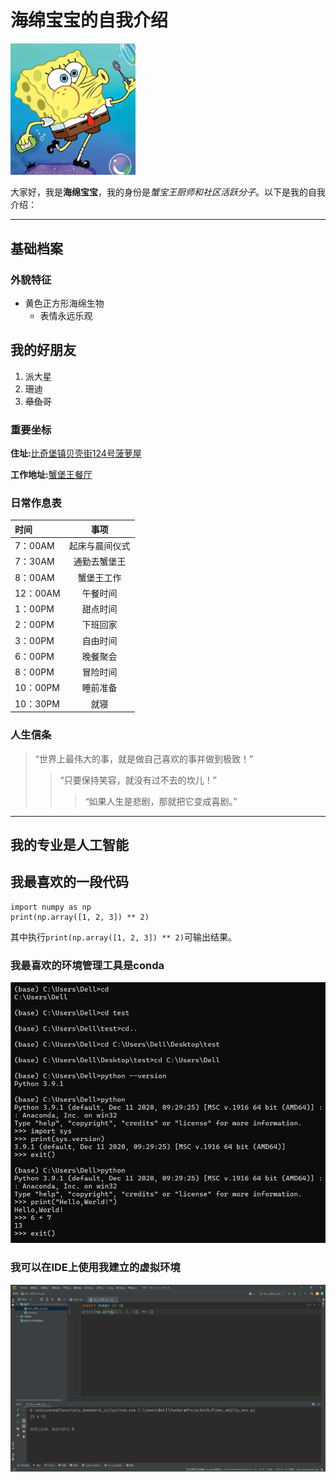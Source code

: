 # 海绵宝宝的自我介绍

<img src="photo/海绵宝宝.png" alt="海绵宝宝形象" width = "200" height = "图片长度" />

大家好，我是**海绵宝宝**，我的身份是*蟹宝王厨师和社区活跃分子*。以下是我的自我介绍：

---

## 基础档案

### 外貌特征
 - 黄色正方形海绵生物
    + 表情永远乐观

## 我的好朋友
1. 派大星
2. 珊迪
3. ~~章鱼哥~~

### 重要坐标
**住址:**[比奇堡镇贝壳街124号菠萝屋](https://baike.baidu.com/item/比奇堡/8275168)

**工作地址:**[蟹堡王餐厅](https://baike.baidu.com/item/蟹堡王/8043124)

### 日常作息表
| 时间      |   事项    |
|:--------|:-------:|
| 7：00AM  | 起床与晨间仪式 |
| 7：30AM  | 通勤去蟹堡王  |
| 8：00AM  |  蟹堡王工作  |
| 12：00AM |  午餐时间   |
| 1：00PM  |  甜点时间   |
| 2：00PM  |  下班回家   |
| 3：00PM  |  自由时间   |
| 6：00PM  |  晚餐聚会   |
| 8：00PM  |  冒险时间   |
| 10：00PM |  睡前准备   |
| 10：30PM |   就寝    |


### 人生信条
> “世界上最伟大的事，就是做自己喜欢的事并做到极致！”
>> “只要保持笑容，就没有过不去的坎儿！”
>>> “如果人生是悲剧，那就把它变成喜剧。”

---

## 我的专业是人工智能

## 我最喜欢的一段代码
   ```
import numpy as np
print(np.array([1, 2, 3]) ** 2)
   ```
其中执行``print(np.array([1, 2, 3]) ** 2)``可输出结果。

### 我最喜欢的环境管理工具是conda
<img src="photo/截图一.png" alt="截图一" width = "800" height = "图片长度" />

### 我可以在IDE上使用我建立的虚拟环境
<img src="photo/截图二.png" alt="截图二" width = "800" height = "图片长度" />